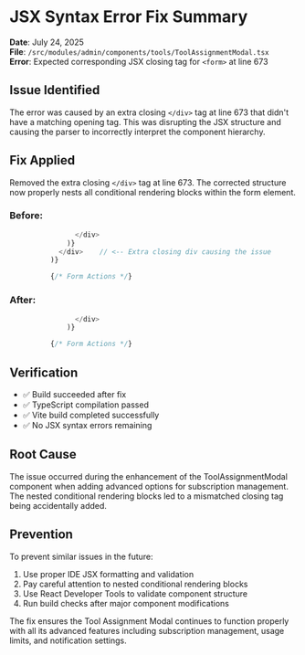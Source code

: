 # JSX Syntax Error Fix Summary

**Date**: July 24, 2025  
**File**: `/src/modules/admin/components/tools/ToolAssignmentModal.tsx`  
**Error**: Expected corresponding JSX closing tag for `<form>` at line 673

## Issue Identified

The error was caused by an extra closing `</div>` tag at line 673 that didn't have a matching opening tag. This was disrupting the JSX structure and causing the parser to incorrectly interpret the component hierarchy.

## Fix Applied

Removed the extra closing `</div>` tag at line 673. The corrected structure now properly nests all conditional rendering blocks within the form element.

### Before:
```jsx
                </div>
              )}
            </div>    // <-- Extra closing div causing the issue
          )}

          {/* Form Actions */}
```

### After:
```jsx
                </div>
              )}

          {/* Form Actions */}
```

## Verification

- ✅ Build succeeded after fix
- ✅ TypeScript compilation passed
- ✅ Vite build completed successfully
- ✅ No JSX syntax errors remaining

## Root Cause

The issue occurred during the enhancement of the ToolAssignmentModal component when adding advanced options for subscription management. The nested conditional rendering blocks led to a mismatched closing tag being accidentally added.

## Prevention

To prevent similar issues in the future:
1. Use proper IDE JSX formatting and validation
2. Pay careful attention to nested conditional rendering blocks
3. Use React Developer Tools to validate component structure
4. Run build checks after major component modifications

The fix ensures the Tool Assignment Modal continues to function properly with all its advanced features including subscription management, usage limits, and notification settings.
